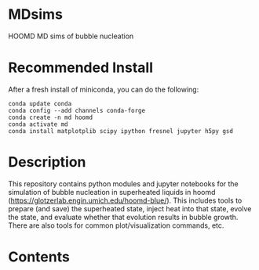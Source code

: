 # MDsims
HOOMD MD sims of bubble nucleation

# Recommended Install
After a fresh install of miniconda, you can do the following:

```
conda update conda
conda config --add channels conda-forge
conda create -n md hoomd
conda activate md
conda install matplotplib scipy ipython fresnel jupyter h5py gsd
```

# Description
This repository contains python modules and jupyter notebooks for the simulation of bubble nucleation in superheated liquids in hoomd (https://glotzerlab.engin.umich.edu/hoomd-blue/).  This includes tools to prepare (and save) the superheated state, inject heat into that state, evolve the state, and evaluate whether that evolution results in bubble growth.  There are also tools for common plot/visualization commands, etc.

# Contents
